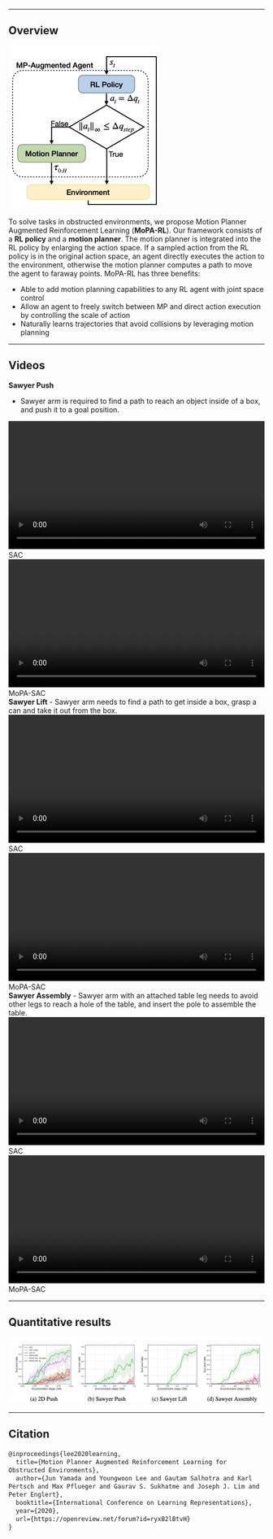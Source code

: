 
----

## Overview

![Architecture](./img/method.png "")

To solve tasks in obstructed environments, we propose Motion Planner Augmented Reinforcement Learning (<b>MoPA-RL</b>). Our framework consists of a <b>RL policy</b> and a <b>motion planner</b>. The motion planner is integrated into the RL policy by enlarging the action space. If a sampled action from the RL policy is in the original action space, an agent directly executes the action to the environment, otherwise the motion planner computes a path to move the agent to faraway points. MoPA-RL has three benefits:
<ul>
<li>Able to add motion planning capabilities to any RL agent with joint space control</li>
<li>Allow an agent to freely switch between MP and direct action execution  by controlling the scale of action</li>
<li>Naturally learns trajectories that avoid collisions by leveraging motion planning </li>
</ul>

----

## Videos

<span class="env-name"><b>Sawyer Push</b></span>
- Sawyer arm is required to find a path to reach an object inside of a box, and push it to a goal position.
<div class="w3-row-padding">
	<div class="w3-col s1 w3-center">
	</div>
	<div class="w3-col s5 w3-center">
		<video height="auto" width="100%" controls>
		  <source src="./video/sawyer_push_baseline.mp4" type="video/mp4">
		</video>
		<div class="method-name">SAC</div>
	</div>
	<div class="w3-col s5 w3-center">
		<video height="auto" width="100%" controls>
		  <source src="./video/sawyer_push_mopa.mp4" type="video/mp4">
		</video>
		<div class="method-name">MoPA-SAC</div>
	</div>
	<div class="w3-col s1 w3-center">
	</div>
</div>
<span class="env-name"><b>Sawyer Lift</b></span>
- Sawyer arm needs to find a path to get inside a box, grasp a can and take it out from the box. 
<div class="w3-row-padding">
	<div class="w3-col s1 w3-center">
	</div>
	<div class="w3-col s5 w3-center">
		<video height="auto" width="100%" controls>
		  <source src="./video/sawyer_lift_baseline.mp4" type="video/mp4">
		</video>
		<div class="method-name">SAC</div>
	</div>
	<div class="w3-col s5 w3-center">
		<video height="auto" width="100%" controls>
		  <source src="./video/sawyer_lift_mopa.mp4" type="video/mp4">
		</video>
		<div class="method-name">MoPA-SAC</div>
	</div>
	<div class="w3-col s1 w3-center">
	</div>
</div>
<span class="env-name"><b>Sawyer Assembly</b></span>
- Sawyer arm with an attached table leg needs to avoid other legs to reach a hole of the table, and insert the pole to assemble the table.
<div class="w3-row-padding">
	<div class="w3-col s1 w3-center">
	</div>
	<div class="w3-col s5 w3-center">
		<video height="auto" width="100%" controls>
		  <source src="./video/sawyer_assembly_baseline.mp4" type="video/mp4">
		</video>
		<div class="method-name">SAC</div>
	</div>
	<div class="w3-col s5 w3-center">
		<video height="auto" width="100%" controls>
		  <source src="./video/sawyer_assembly_mopa.mp4" type="video/mp4">
		</video>
		<div class="method-name">MoPA-SAC</div>
	</div>
	<div class="w3-col s1 w3-center">
	</div>
</div>

----

## Quantitative results

![Success Rate](./img/result.png "")

----

## Citation
```
@inproceedings{lee2020learning,
  title={Motion Planner Augmented Reinforcement Learning for Obstructed Environments},
  author={Jun Yamada and Youngwoon Lee and Gautam Salhotra and Karl Pertsch and Max Pflueger and Gaurav S. Sukhatme and Joseph J. Lim and Peter Englert},
  booktitle={International Conference on Learning Representations},
  year={2020},
  url={https://openreview.net/forum?id=ryxB2lBtvH}
}
```
